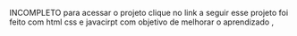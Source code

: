 INCOMPLETO
para acessar o projeto clique no link a seguir 
esse projeto foi feito com html css e javacirpt com objetivo de melhorar o aprendizado , 
